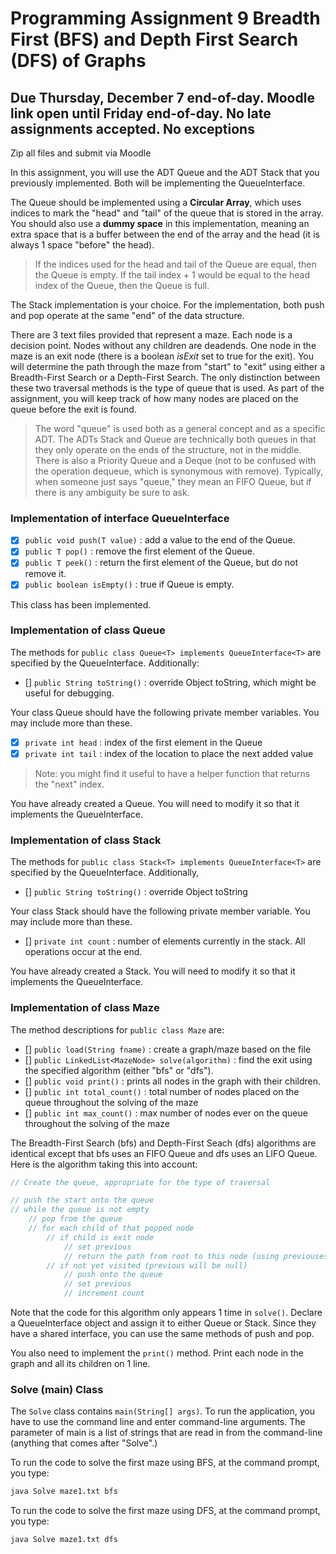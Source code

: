 # Programming Assignment 9 Breadth First (BFS) and Depth First Search (DFS) of Graphs

## Due Thursday, December 7 end-of-day. Moodle link open until Friday end-of-day. No late assignments accepted. No exceptions

Zip all files and submit via Moodle

In this assignment, you will use the ADT Queue and the ADT Stack that you previously implemented. Both will be implementing the QueueInterface.

The Queue should be implemented using a **Circular Array**, which uses indices to mark the "head" and "tail" of the queue that is stored in the array. You should also use a **dummy space** in this implementation, meaning an extra space that is a buffer between the end of the array and the head (it is always 1 space "before" the head).

> If the indices used for the head and tail of the Queue are equal, then the Queue is empty. If the tail index + 1 would be equal to the head index of the Queue, then the Queue is full.

The Stack implementation is your choice. For the implementation, both push and pop operate at the same "end" of the data structure.

There are 3 text files provided that represent a maze. Each node is a decision point. Nodes without any children are deadends. One node in the maze is an exit node (there is a boolean _isExit_ set to true for the exit). You will determine the path through the maze from "start" to "exit" using either a Breadth-First Search or a Depth-First Search. The only distinction between these two traversal methods is the type of queue that is used. As part of the assignment, you will keep track of how many nodes are placed on the queue before the exit is found.

> The word "queue" is used both as a general concept and as a specific ADT. The ADTs Stack and Queue are technically both queues in that they only operate on the ends of the structure, not in the middle. There is also a Priority Queue and a Deque (not to be confused with the operation dequeue, which is synonymous with remove). Typically, when someone just says "queue," they mean an FIFO Queue, but if there is any ambiguity be sure to ask.

### Implementation of interface QueueInterface

- [x] `public void push(T value)` : add a value to the end of the Queue.
- [x] `public T pop()` : remove the first element of the Queue.
- [x] `public T peek()` : return the first element of the Queue, but do not remove it.
- [x] `public boolean isEmpty()` : true if Queue is empty.

This class has been implemented.

### Implementation of class Queue

The methods for `public class Queue<T> implements QueueInterface<T>` are specified by the QueueInterface. Additionally:

- [] `public String toString()` : override Object toString, which might be useful for debugging.

Your class Queue should have the following private member variables. You may include more than these.

- [x] `private int head` : index of the first element in the Queue
- [x] `private int tail` : index of the location to place the next added value

>Note: you might find it useful to have a helper function that returns the "next" index.

You have already created a Queue. You will need to modify it so that it implements the QueueInterface.

### Implementation of class Stack

The methods for `public class Stack<T> implements QueueInterface<T>` are specified by the QueueInterface. Additionally,

- [] `public String toString()` : override Object toString

Your class Stack should have the following private member variable. You may include more than these.

- [] `private int count` : number of elements currently in the stack. All operations occur at the end.

You have already created a Stack. You will need to modify it so that it implements the QueueInterface.

### Implementation of class Maze

The method descriptions for `public class Maze` are:

- [] `public load(String fname)` : create a graph/maze based on the file
- [] `public LinkedList<MazeNode> solve(algorithm)` : find the exit using the specified algorithm (either "bfs" or "dfs").
- [] `public void print()` : prints all nodes in the graph with their children.
- [] `public int total_count()` : total number of nodes placed on the queue throughout the solving of the maze
- [] `public int max_count()` : max number of nodes ever on the queue throughout the solving of the maze

The Breadth-First Search (bfs) and Depth-First Seach (dfs) algorithms are identical except that bfs uses an FIFO Queue and dfs uses an LIFO Queue. Here is the algorithm taking this into account:

```Java
// Create the queue, appropriate for the type of traversal

// push the start onto the queue
// while the queue is not empty
    // pop from the queue
    // for each child of that popped node
        // if child is exit node
            // set previous
            // return the path from root to this node (using previouses)
        // if not yet visited (previous will be null)
            // push onto the queue
            // set previous
            // increment count
```

Note that the code for this algorithm only appears 1 time in `solve()`. Declare a QueueInterface object and assign it to either Queue or Stack. Since they have a shared interface, you can use the same methods of push and pop.

You also need to implement the `print()` method. Print each node in the graph and all its children on 1 line.

### Solve (main) Class

The `Solve` class contains `main(String[] args)`. To run the application, you have to use the command line and enter command-line arguments. The parameter of main is a list of strings that are read in from the command-line (anything that comes after "Solve".)

To run the code to solve the first maze using BFS, at the command prompt, you type:

``` txt
java Solve maze1.txt bfs 
```

To run the code to solve the first maze using DFS, at the command prompt, you type:

``` txt
java Solve maze1.txt dfs 
```
